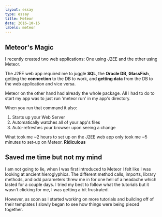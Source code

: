 ```yaml
---
layout: essay
type: essay
title: Meteor
date: 2016-10-16
labels: meteor
---
```


## Meteor's Magic

I recently created two web applications: One using J2EE and the other using Meteor. 

The J2EE web app required me to juggle __SQL__, the __Oracle DB__, __GlassFish__, getting the __connection__ to the DB to work, and __getting data__ from the DB to the web application and vice versa.

Meteor on the other hand had already the whole package. All I had to do to start my app was to just run 'meteor run' 
in my app's directory.

When you run that command it also:

1.  Starts up your Web Server
2.  Automatically watches all of your app's files
3.  Auto-refreshes your browser upon seeing a change

What took me ~2 hours to set up on the J2EE web app only took me ~5 minutes to set-up on Meteor. __Ridiculous__

## Saved me time but not my mind

I am not going to lie, when I was first introduced to Meteor I felt like I was looking at ancient hieroglyphics. The different method calls, imports, library methods, and odd parameters threw me in for one hell of a headache which lasted for a couple days. I tried my best to follow what the tutorials but it wasn't clicking for me, I was getting a bit frustrated. 

However, as soon as I started working on more tutorials and building off of their templates I slowly began to see how things
were being pieced together. 
